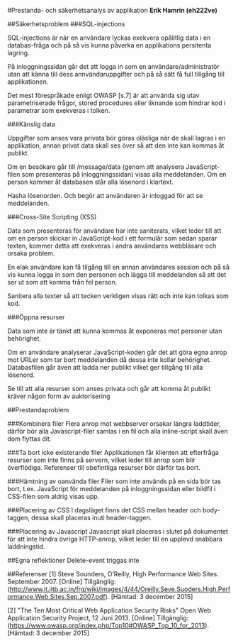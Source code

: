 #Prestanda- och säkerhetsanalys av applikation
**Erik Hamrin (eh222ve)**

##Säkerhetsproblem
###SQL-injections

SQL-injections är när en användare lyckas exekvera opålitlig data i en databas-fråga och på så vis kunna påverka en applikations persitenta lagring.

På inloggningssidan går det att logga in som en användare/administratör utan att känna till dess annvändaruppgifter och på så sätt få full tillgång till applikationen.

Det mest förespråkade enligt OWASP [s.7] är att använda sig utav parametriserade frågor, stored procedures eller liknande som hindrar kod i parametrar som exekveras i tolken. 

###Känslig data

Uppgifter som anses vara privata bör göras oläsliga när de skall lagras i en applikation, annan privat data skall ses över så att den inte kan kommas åt publikt.

Om en besökare går till /message/data (genom att analysera JavaScript-filen som presenteras på inloggningssidan) visas alla meddelanden.
Om en person kommer åt databasen står alla lösenord i klartext. 

Hasha lösenorden. Och begör att användaren är inloggad för att se meddelanden.

###Cross-Site Scripting (XSS)

Data som presenteras för användare har inte saniterats, vilket leder till att om en person skickar in JavaScript-kod i ett formulär som sedan sparar texten, kommer detta att exekveras i andra användares webbläsare och orsaka problem.

En elak användare kan få tilgång till en annan användares session och på så vis kunna logga in som den personen och lägga till meddelanden så att det ser ut som att komma från fel person.

Sanitera alla texter så att tecken verkligen visas rätt och inte kan tolkas som kod.

###Öppna resurser

Data som inte är tänkt att kunna kommas åt exponeras mot personer utan behörighet.

Om en användare analyserar JavaScript-koden går det att göra egna anrop mot URLer som tar bort meddelanden då dessa inte kollar behörighet. Databasfilen går även att ladda ner publikt vilket ger tillgång till alla lösenord. 

Se till att alla resurser som anses privata och går att komma åt publikt kräver någon form av auktorisering

##Prestandaproblem

###Kombinera filer
Flera anrop mot webbserver orsakar längra laddtider, därför bör alla Javascript-filer samlas i en fil och alla inline-script skall även dom flyttas dit. 

###Ta bort icke existerande filer
Applikationen får klienten att efterfråga resurser som inte finns på servern, vilket leder till anrop som blir överflödiga. Referenser till obefintliga resurser bör därför tas bort.

###Hämtning av oanvända filer
Filer som inte används på en sida bör tas bort, t.ex. JavaScript för meddelanden på inloggningssidan eller bildfil i CSS-filen som aldrig visas upp.

###Placering av CSS
I dagsläget finns det CSS mellan header och body-taggen, dessa skall placeras inuti header-taggen.

###Placering av Javascript
Javascript skall placeras i slutet på dokumentet för att inte hindra övriga HTTP-anrop, vilket leder till en upplevd snabbara laddningstid. 

##Egna reflektioner
Delete-event triggas inte

##Referenser
[1] Steve Sounders, O’Reilly, High Performance Web Sites. September 2007. [Online] Tillgänglig: (http://www.it.iitb.ac.in/frg/wiki/images/4/44/Oreilly.Seve.Suoders.High.Performance.Web.Sites.Sep.2007.pdf). [Hämtad: 3 december 2015]

[2] "The Ten Most Critical Web Application Security Risks" Open Web Application Security Project, 12 Juni 2013. [Online] Tillgänglig: (https://www.owasp.org/index.php/Top10#OWASP_Top_10_for_2013). [Hämtad: 3 december 2015]
